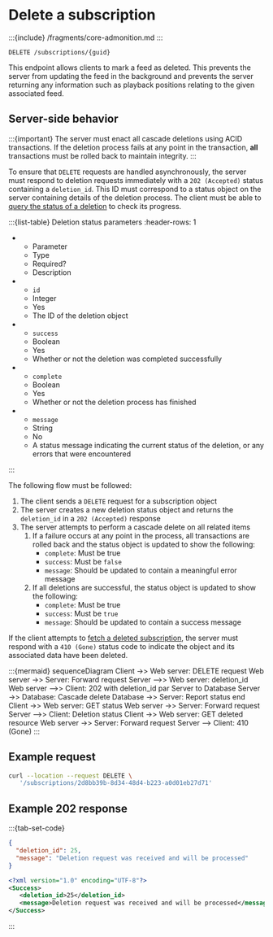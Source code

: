 # Delete a subscription

:::{include} /fragments/core-admonition.md
:::

```text
DELETE /subscriptions/{guid}
```

This endpoint allows clients to mark a feed as deleted. This prevents the server from updating the feed in the background and prevents the server returning any information such as playback positions relating to the given associated feed.

## Server-side behavior

:::{important}
The server must enact all cascade deletions using ACID transactions. If the deletion process fails at any point in the transaction, **all** transactions must be rolled back to maintain integrity.
:::

To ensure that `DELETE` requests are handled asynchronously, the server must respond to deletion requests immediately with a `202 (Accepted)` status containing a `deletion_id`. This ID must correspond to a status object on the server containing details of the deletion process. The client must be able to [query the status of a deletion](status.md) to check its progress.

:::{list-table} Deletion status parameters
:header-rows: 1

* - Parameter
   - Type
   - Required?
   - Description
* - `id`
   - Integer
   - Yes
   - The ID of the deletion object
* - `success`
   - Boolean
   - Yes
   - Whether or not the deletion was completed successfully
* - `complete`
   - Boolean
   - Yes
   - Whether or not the deletion process has finished
* - `message`
   - String
   - No
   - A status message indicating the current status of the deletion, or any errors that were encountered

:::

The following flow must be followed:

1. The client sends a `DELETE` request for a subscription object
2. The server creates a new deletion status object and returns the `deletion_id` in a `202 (Accepted)` response
3. The server attempts to perform a cascade delete on all related items
   1. If a failure occurs at any point in the process, all transactions are rolled back and the status object is updated to show the following:
      * `complete`: Must be true
      * `success`: Must be `false`
      * `message`: Should be updated to contain a meaningful error message
   2. If all deletions are successful, the status object is updated to show the following:
      * `complete`: Must be true
      * `success`: Must be `true`
      * `message`: Should be updated to contain a success message

If the client attempts to [fetch a deleted subscription](get-single.md), the server must respond with a `410 (Gone)` status code to indicate the object and its associated data have been deleted.

:::{mermaid}
sequenceDiagram
   Client ->> Web server: DELETE request
   Web server ->> Server: Forward request
   Server -->> Web server: deletion_id
   Web server -->> Client: 202 with deletion_id
   par Server to Database
      Server ->> Database: Cascade delete
      Database ->> Server: Report status
   end
   Client ->> Web server: GET status
   Web server ->> Server: Forward request
   Server -->> Client: Deletion status
   Client ->> Web server: GET deleted resource
   Web server ->> Server: Forward request
   Server --> Client: 410 (Gone)
:::

## Example request

```bash
curl --location --request DELETE \
   '/subscriptions/2d8bb39b-8d34-48d4-b223-a0d01eb27d71'
```

## Example 202 response

:::{tab-set-code}

```json
{
  "deletion_id": 25,
  "message": "Deletion request was received and will be processed"
}
```

```xml
<?xml version="1.0" encoding="UTF-8"?>
<Success>
   <deletion_id>25</deletion_id>
   <message>Deletion request was received and will be processed</message>
</Success>
```

:::
